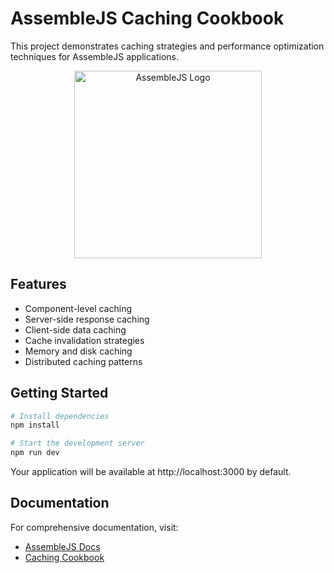 # AssembleJS Caching Cookbook

This project demonstrates caching strategies and performance optimization techniques for AssembleJS applications.

<p align="center">
  <img
    src="https://assemblejs.com/logo.png"
    alt="AssembleJS Logo"
    width="300"
  />
</p>

## Features

- Component-level caching
- Server-side response caching
- Client-side data caching
- Cache invalidation strategies
- Memory and disk caching
- Distributed caching patterns

## Getting Started

```bash
# Install dependencies
npm install

# Start the development server
npm run dev
```

Your application will be available at http://localhost:3000 by default.

## Documentation

For comprehensive documentation, visit:
- [AssembleJS Docs](https://assemblejs.com/docs)
- [Caching Cookbook](https://assemblejs.com/docs/cookbook/caching)


